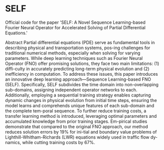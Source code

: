 # SELF
Official code for the paper 'SELF: A Novel Sequence Learning-based Fourier Neural Operator for Accelerated Solving of Partial Differential Equations.'

Abstract
Partial differential equations (PDE) serve as fundamental tools in describing physical and transportation systems, pos-ing challenges for traditional numerical methods, especially when solving for varying parameters. While deep learning techniques such as Fourier Neural Operator (FNO) offer promising solutions, they face two main limitations: (1) diffi-culty in accurately predicting long-term physical evolution and (2) inefficiency in computation. To address these issues, this paper introduces an innovative deep learning approach—Sequence Learning-based FNO (SELF). Specifically, SELF subdivides the time domain into non-overlapping sub-domains, assigning independent operator networks to each. Additionally, employing a sequential training strategy enables capturing dynamic changes in physical evolution from initial time steps, ensuring the model learns and comprehends unique features of each sub-domain and the complete tem-poral sequence. To further reduce training costs, a transfer learning method is introduced, leveraging optimal parameters and accumulated knowledge from prior training stages. Em-pirical studies demonstrate that compared to the original FNO approach, our method reduces solution errors by 19% for ini-tial and boundary value problems of Lighthill-Whitham-Richards (LWR) equations widely used in traffic flow dy-namics, while cutting training costs by 67%.
